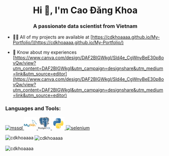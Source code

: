 <h1 align="center">Hi 👋, I'm Cao Đăng Khoa</h1>
<h3 align="center">A passionate data scientist from Vietnam</h3>

- 👨‍💻 All of my projects are available at [https://cdkhoaaaa.github.io/My-Portfolio/](https://cdkhoaaaa.github.io/My-Portfolio/)

- 📄 Know about my experiences [https://www.canva.com/design/DAF2BIGWkgI/Sld4e_CgWnyBeE30p8ovQw/view?utm_content=DAF2BIGWkgI&utm_campaign=designshare&utm_medium=link&utm_source=editor](https://www.canva.com/design/DAF2BIGWkgI/Sld4e_CgWnyBeE30p8ovQw/view?utm_content=DAF2BIGWkgI&utm_campaign=designshare&utm_medium=link&utm_source=editor)

<p align="left">
</p>

<h3 align="left">Languages and Tools:</h3>
<p align="left"> <a href="https://www.microsoft.com/en-us/sql-server" target="_blank" rel="noreferrer"> <img src="https://www.svgrepo.com/show/303229/microsoft-sql-server-logo.svg" alt="mssql" width="40" height="40"/> </a> <a href="https://www.mysql.com/" target="_blank" rel="noreferrer"> <img src="https://raw.githubusercontent.com/devicons/devicon/master/icons/mysql/mysql-original-wordmark.svg" alt="mysql" width="40" height="40"/> </a> <a href="https://www.postgresql.org" target="_blank" rel="noreferrer"> <img src="https://raw.githubusercontent.com/devicons/devicon/master/icons/postgresql/postgresql-original-wordmark.svg" alt="postgresql" width="40" height="40"/> </a> <a href="https://www.python.org" target="_blank" rel="noreferrer"> <img src="https://raw.githubusercontent.com/devicons/devicon/master/icons/python/python-original.svg" alt="python" width="40" height="40"/> </a> <a href="https://www.selenium.dev" target="_blank" rel="noreferrer"> <img src="https://raw.githubusercontent.com/detain/svg-logos/780f25886640cef088af994181646db2f6b1a3f8/svg/selenium-logo.svg" alt="selenium" width="40" height="40"/> </a> </p>

<p><img align="left" src="https://github-readme-stats.vercel.app/api/top-langs?username=cdkhoaaaa&show_icons=true&locale=en&layout=compact" alt="cdkhoaaaa" /></p>

<p>&nbsp;<img align="center" src="https://github-readme-stats.vercel.app/api?username=cdkhoaaaa&show_icons=true&locale=en" alt="cdkhoaaaa" /></p>

<p><img align="center" src="https://github-readme-streak-stats.herokuapp.com/?user=cdkhoaaaa&" alt="cdkhoaaaa" /></p>
